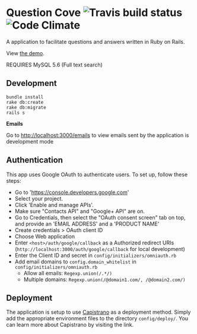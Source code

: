 # Question Cove ![Travis build status](https://travis-ci.org/severest/question-cove.svg?branch=master) ![Code Climate](https://codeclimate.com/github/severest/question-cove/badges/gpa.svg)

A application to facilitate questions and answers written in Ruby on Rails.

View [the demo](https://questioncove.thealtitude.ca).

REQUIRES MySQL 5.6 (Full text search)

## Development

```
bundle install
rake db:create
rake db:migrate
rails s
```

**Emails**

Go to <http://localhost:3000/emails> to view emails sent by the application is development mode


## Authentication

This app uses Google OAuth to authenticate users. To set up, follow these steps:

- Go to 'https://console.developers.google.com'
- Select your project.
- Click 'Enable and manage APIs'.
- Make sure "Contacts API" and "Google+ API" are on.
- Go to Credentials, then select the "OAuth consent screen" tab on top, and provide an 'EMAIL ADDRESS' and a 'PRODUCT NAME'
- Create credentials > OAuth client ID
- Choose Web application
- Enter `<host>/auth/google/callback` as a Authorized redirect URIs (`http://localhost:3000/auth/google/callback` for local development)
- Enter the Client ID and secret in `config/initializers/omniauth.rb`
- Add email domains to `config.domain_whitelist` in `config/initializers/omniauth.rb`
  - Allow all emails: `Regexp.union(/.*/)`
  - Multiple domains: `Regexp.union(/@domain1.com/, /@domain2.com/)`


## Deployment

The application is setup to use [Capistrano](https://github.com/capistrano/capistrano) as a deployment method. Simply add the appropriate environment files to the directory `config/deploy/`. You can learn more about Capistrano by visiting the link.
